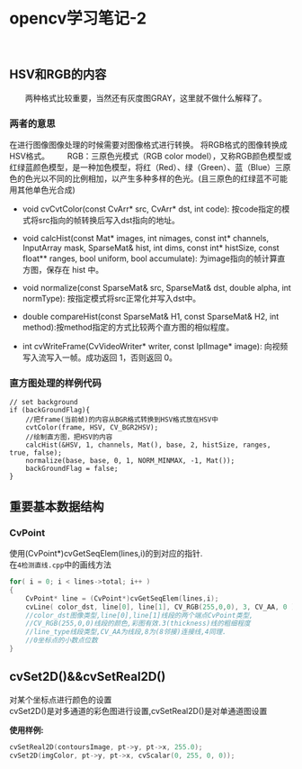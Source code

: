 # opencv学习笔记-2
&emsp;&emsp;

## HSV和RGB的内容
&emsp;&emsp;两种格式比较重要，当然还有灰度图GRAY，这里就不做什么解释了。
### 两者的意思
在进行图像图像处理的时候需要对图像格式进行转换。
 将RGB格式的图像转换成HSV格式。
 &emsp;&emsp;RGB：三原色光模式（RGB color model），又称RGB颜色模型或红绿蓝颜色模型，是一种加色模型，将红（Red）、绿（Green）、蓝（Blue）三原色的色光以不同的比例相加，以产生多种多样的色光。(且三原色的红绿蓝不可能用其他单色光合成)

 - void cvCvtColor(const CvArr* src, CvArr* dst, int code): 按code指定的模式将src指向的帧转换后写入dst指向的地址。

 - void calcHist(const Mat* images, int nimages, const int* channels, InputArray mask, SparseMat& hist, int dims, const int* histSize, const float** ranges, bool uniform, bool accumulate): 为image指向的帧计算直方图，保存在 hist 中。

 - void normalize(const SparseMat& src, SparseMat& dst, double alpha, int normType): 按指定模式将src正常化并写入dst中。

 - double compareHist(const SparseMat& H1, const SparseMat& H2, int method):按method指定的方式比较两个直方图的相似程度。

 - int cvWriteFrame(CvVideoWriter* writer, const IplImage* image): 向视频写入流写入一帧。成功返回 1，否则返回 0。

### 直方图处理的样例代码
```
// set background
if (backGroundFlag){
    //把frame(当前帧)的内容从BGR格式转换到HSV格式放在HSV中
    cvtColor(frame, HSV, CV_BGR2HSV);
    //绘制直方图，把HSV的内容
    calcHist(&HSV, 1, channels, Mat(), base, 2, histSize, ranges, true, false);
    normalize(base, base, 0, 1, NORM_MINMAX, -1, Mat());
    backGroundFlag = false;
}
```

## 重要基本数据结构

### CvPoint
使用(CvPoint*)cvGetSeqElem(lines,i)的到对应的指针.   
在`4检测直线.cpp`中的画线方法
```C++
for( i = 0; i < lines->total; i++ )
{
    CvPoint* line = (CvPoint*)cvGetSeqElem(lines,i);
    cvLine( color_dst, line[0], line[1], CV_RGB(255,0,0), 3, CV_AA, 0 );
	//color_dst图像类型,line[0],line[1]线段的两个端点CvPoint类型,
	//CV_RGB(255,0,0)线段的颜色,彩图有效.3(thickness)线的粗细程度
	//line_type线段类型,CV_AA为线段,8为(8邻接)连接线,4同理.
	//0坐标点的小数点位数
}
```

## cvSet2D()&&cvSetReal2D()
对某个坐标点进行颜色的设置  
cvSet2D()是对多通道的彩色图进行设置,cvSetReal2D()是对单通道图设置

**使用样例:**
```C++
cvSetReal2D(contoursImage, pt->y, pt->x, 255.0);
cvSet2D(imgColor, pt->y, pt->x, cvScalar(0, 255, 0, 0));  
```
